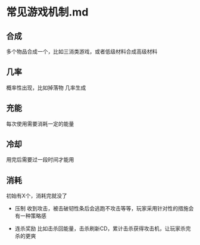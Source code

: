 # 常见游戏机制.md

## 合成
多个物品合成一个，比如三消类游戏，或者低级材料合成高级材料

## 几率
概率性出现，比如掉落物
几率生成

## 充能
每次使用需要消耗一定的能量

## 冷却
用完后需要过一段时间才能用

## 消耗
初始有X个，消耗完就没了


+ 压制
收到攻击，被击破韧性条后会逃跑不攻击等等，玩家采用针对性的措施会有一种策略感

+ 连杀奖励
比如击杀回能量，击杀刷新CD，累计击杀获得攻击机，让玩家杀完杀的更爽

